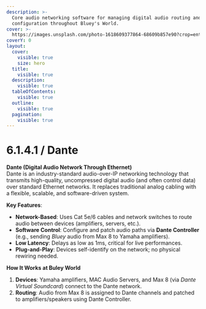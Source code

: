 ```yaml
---
description: >-
  Core audio networking software for managing digital audio routing and device
  configuration throughout Bluey's World.
cover: >-
  https://images.unsplash.com/photo-1618609377864-68609b857e90?crop=entropy&cs=srgb&fm=jpg&ixid=M3wxOTcwMjR8MHwxfHNlYXJjaHw0fHxhdWRpb3xlbnwwfHx8fDE3NDU5OTQ1NDF8MA&ixlib=rb-4.0.3&q=85
coverY: 0
layout:
  cover:
    visible: true
    size: hero
  title:
    visible: true
  description:
    visible: true
  tableOfContents:
    visible: true
  outline:
    visible: true
  pagination:
    visible: true
---
```


# 6.1.4.1 / Dante

**Dante (Digital Audio Network Through Ethernet)**\
Dante is an industry-standard audio-over-IP networking technology that transmits high-quality, uncompressed digital audio (and often control data) over standard Ethernet networks. It replaces traditional analog cabling with a flexible, scalable, and software-driven system.

**Key Features**:

* **Network-Based**: Uses Cat 5e/6 cables and network switches to route audio between devices (amplifiers, servers, etc.).
* **Software Control**: Configure and patch audio paths via **Dante Controller** (e.g., sending _Bluey_ audio from Max 8 to Yamaha amplifiers).
* **Low Latency**: Delays as low as 1ms, critical for live performances.
* **Plug-and-Play**: Devices self-identify on the network; no physical rewiring needed.

**How It Works at Buley World**

1. **Devices**: Yamaha amplifiers, MAC Audio Servers, and Max 8 (via _Dante Virtual Soundcard_) connect to the Dante network.
2. **Routing**: Audio from Max 8 is assigned to Dante channels and patched to amplifiers/speakers using Dante Controller.


